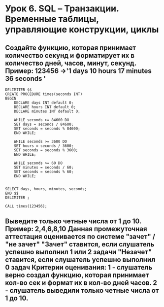 # Урок 6. SQL – Транзакции. Временные таблицы, управляющие конструкции, циклы

## Создайте функцию, которая принимает количество секунд и форматирует их в количество дней, часов, минут, секунд. Пример: 123456 ->'1 days 10 hours 17 minutes 36 seconds '

```
DELIMITER $$
CREATE PROCEDURE times(seconds INT)
BEGIN
    DECLARE days INT default 0;
    DECLARE hours INT default 0;
    DECLARE minutes INT default 0;

    WHILE seconds >= 84600 DO
    SET days = seconds / 84600;
    SET seconds = seconds % 84600;
    END WHILE;

    WHILE seconds >= 3600 DO
    SET hours = seconds / 3600;
    SET seconds = seconds % 3600;
    END WHILE;

    WHILE seconds >= 60 DO
    SET minutes = seconds / 60;
    SET seconds = seconds % 60;
    END WHILE;
    

SELECT days, hours, minutes, seconds;
END $$
DELIMITER ;

CALL times(123456);
```




## Выведите только четные числа от 1 до 10. Пример: 2,4,6,8,10 Данная промежуточная аттестация оценивается по системе "зачет" / "не зачет" "Зачет" ставится, если слушатель успешно выполнил 1 или 2 задачи "Незачет" ставится, если слушатель успешно выполнил 0 задач Критерии оценивания: 1 - слушатель верно создал функцию, которая принимает кол-во сек и формат их в кол-во дней часов. 2 - слушатель выведили только четные числа от 1 до 10.
```

```
